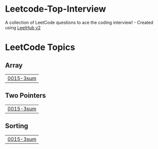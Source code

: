 # Leetcode-Top-Interview
A collection of LeetCode questions to ace the coding interview! - Created using [LeetHub v2](https://github.com/arunbhardwaj/LeetHub-2.0)

<!---LeetCode Topics Start-->
# LeetCode Topics
## Array
|  |
| ------- |
| [0015-3sum](https://github.com/damlaSub/Leetcode-Top-Interview/tree/master/0015-3sum) |
## Two Pointers
|  |
| ------- |
| [0015-3sum](https://github.com/damlaSub/Leetcode-Top-Interview/tree/master/0015-3sum) |
## Sorting
|  |
| ------- |
| [0015-3sum](https://github.com/damlaSub/Leetcode-Top-Interview/tree/master/0015-3sum) |
<!---LeetCode Topics End-->
